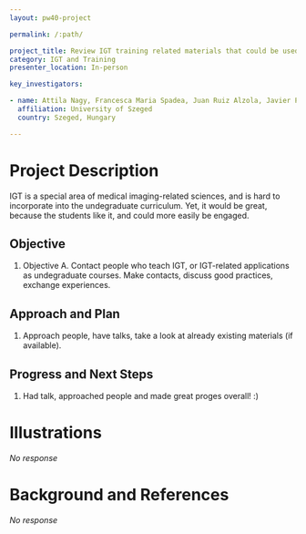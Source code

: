 ```yaml
---
layout: pw40-project

permalink: /:path/

project_title: Review IGT training related materials that could be used in training medicine students
category: IGT and Training
presenter_location: In-person

key_investigators:

- name: Attila Nagy, Francesca Maria Spadea, Juan Ruiz Alzola, Javier Pascau, Gábor Fichtinger, Tina Kapur, Ron Kikinis, Rafael Palomar, Paolo Zaffino
  affiliation: University of Szeged
  country: Szeged, Hungary

---
```


# Project Description

<!-- Add a short paragraph describing the project. -->

IGT is a special area of medical imaging-related sciences, and is hard to incorporate into the undegraduate curriculum.
Yet, it would be great, because the students like it, and could more easily be engaged.

## Objective

<!-- Describe here WHAT you would like to achieve (what you will have as end result). -->

1.  Objective A. Contact people who teach IGT, or IGT-related applications as undegraduate courses. Make contacts, discuss good practices, exchange experiences.

## Approach and Plan

<!-- Describe here HOW you would like to achieve the objectives stated above. -->

1.  Approach people, have talks, take a look at already existing materials (if available).

## Progress and Next Steps

<!-- Update this section as you make progress, describing of what you have ACTUALLY DONE.
     If there are specific steps that you could not complete then you can describe them here, too. -->

1.  Had talk, approached people and made great proges overall! :)

# Illustrations

<!-- Add pictures and links to videos that demonstrate what has been accomplished. -->

*No response*

# Background and References

<!-- If you developed any software, include link to the source code repository.
     If possible, also add links to sample data, and to any relevant publications. -->

*No response*
